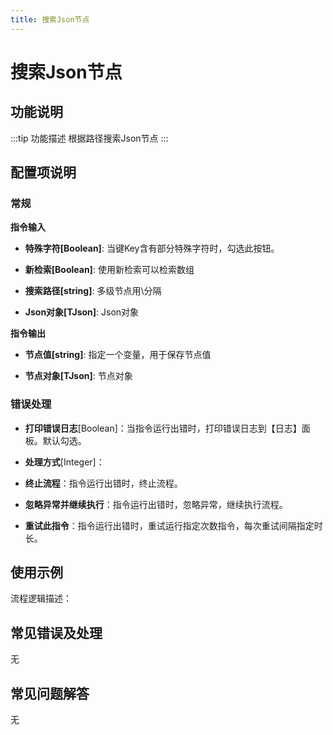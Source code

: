 ```yaml
---
title: 搜索Json节点
---
```


# 搜索Json节点

## 功能说明

:::tip 功能描述
根据路径搜索Json节点
:::

## 配置项说明

### 常规

**指令输入**

- **特殊字符[Boolean]**: 当键Key含有部分特殊字符时，勾选此按钮。

- **新检索[Boolean]**: 使用新检索可以检索数组

- **搜索路径[string]**: 多级节点用\分隔

- **Json对象[TJson]**: Json对象


**指令输出**

- **节点值[string]**: 指定一个变量，用于保存节点值

- **节点对象[TJson]**: 节点对象

### 错误处理

- **打印错误日志**[Boolean]：当指令运行出错时，打印错误日志到【日志】面板。默认勾选。

- **处理方式**[Integer]：

 - **终止流程**：指令运行出错时，终止流程。

 - **忽略异常并继续执行**：指令运行出错时，忽略异常，继续执行流程。

 - **重试此指令**：指令运行出错时，重试运行指定次数指令，每次重试间隔指定时长。

## 使用示例

流程逻辑描述：

## 常见错误及处理

无

## 常见问题解答

无

